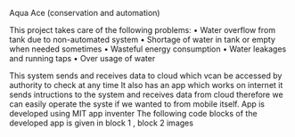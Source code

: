 Aqua Ace (conservation and automation)

This project takes care of the following problems:
• Water overflow from tank due to non-automated system
• Shortage of water in tank or empty when needed sometimes
• Wasteful energy consumption
• Water leakages and running taps
• Over usage of water

This system sends and receives data to cloud which vcan be accessed by authority to check at any time
It also has an app which works on internet it sends intructions to the system and receives data from cloud therefore we can easily operate the syste if we wanted to from mobile itself.
App is developed using MIT app inventer
The following code blocks of the developed app is given in block 1 , block 2 images
